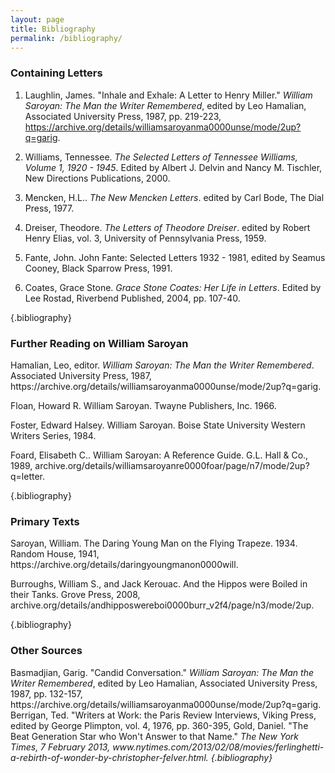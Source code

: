 ```yaml
---
layout: page
title: Bibliography
permalink: /bibliography/
---
```


<h3>Containing Letters</h3>

1. Laughlin, James. "Inhale and Exhale: A Letter to Henry Miller." <em>William Saroyan: The Man the Writer Remembered</em>, edited by Leo Hamalian, Associated University Press, 1987, pp. 219-223, https://archive.org/details/williamsaroyanma0000unse/mode/2up?q=garig.

2. Williams, Tennessee. <em>The Selected Letters of Tennessee Williams, Volume 1, 1920 - 1945</em>. Edited by Albert J. Delvin and Nancy M. Tischler, New Directions Publications, 2000.

3. Mencken, H.L.. <em>The New Mencken Letters</em>. edited by Carl Bode, The Dial Press, 1977.

4. Dreiser, Theodore. <em>The Letters of Theodore Dreiser</em>. edited by Robert Henry Elias, vol. 3, University of Pennsylvania Press, 1959. 

5. Fante, John. John Fante: Selected Letters 1932 - 1981, edited by Seamus Cooney, Black Sparrow Press, 1991.

6. Coates, Grace Stone. <em>Grace Stone Coates: Her Life in Letters</em>. Edited by Lee Rostad, Riverbend Published, 2004, pp. 107-40.

{.bibliography}

<h3>Further Reading on William Saroyan</h3>
Hamalian, Leo, editor. <em>William Saroyan: The Man the Writer Remembered</em>. Associated University Press, 1987, https://archive.org/details/williamsaroyanma0000unse/mode/2up?q=garig.

Floan, Howard R. William Saroyan. Twayne Publishers, Inc. 1966.

Foster, Edward Halsey. William Saroyan. Boise State University Western Writers Series, 1984.

Foard, Elisabeth C.. William Saroyan: A Reference Guide. G.L. Hall & Co., 1989, archive.org/details/williamsaroyanre0000foar/page/n7/mode/2up?q=letter.

{.bibliography}

<h3>Primary Texts</h3>
Saroyan, William. The Daring Young Man on the Flying Trapeze. 1934. Random House, 1941, https://archive.org/details/daringyoungmanon0000will.

Burroughs, William S., and Jack Kerouac. And the Hippos were Boiled in their Tanks. Grove Press, 2008, archive.org/details/andhipposwereboi0000burr_v2f4/page/n3/mode/2up.

{.bibliography}

<h3>Other Sources</h3>
Basmadjian, Garig. "Candid Conversation." <em>William Saroyan: The Man the Writer Remembered</em>, edited by Leo Hamalian, Associated University Press, 1987, pp. 132-157, https://archive.org/details/williamsaroyanma0000unse/mode/2up?q=garig.
Berrigan, Ted. "Writers at Work: the Paris Review Interviews, Viking Press, edited by George Plimpton, vol. 4, 1976, pp. 360-395,
Gold, Daniel. "The Beat Generation Star who Won't Answer to that Name." <em>The New York Times, 7 February 2013, www.nytimes.com/2013/02/08/movies/ferlinghetti-a-rebirth-of-wonder-by-christopher-felver.html.
{.bibliography}
